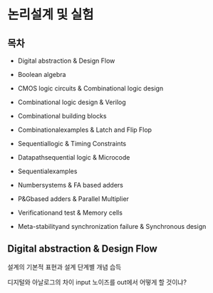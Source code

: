 # 논리설계 및 실험

## 목차

* Digital abstraction & Design Flow

* Boolean algebra

* CMOS logic circuits & Combinational logic design

* Combinational logic design & Verilog

* Combinational building blocks

* Combinationalexamples & Latch and Flip Flop

* Sequentiallogic & Timing Constraints

* Datapathsequential logic & Microcode

* Sequentialexamples

* Numbersystems & FA based adders

* P&Gbased adders & Parallel Multiplier

* Verificationand test & Memory cells

* Meta-stabilityand synchronization failure & Synchronous design

## Digital abstraction & Design Flow

설계의 기본적 표현과 설계 단계별 개념 습득

디지털와 아날로그의 차이
    input 노이즈를 out에서 어떻게 할 것이냐?